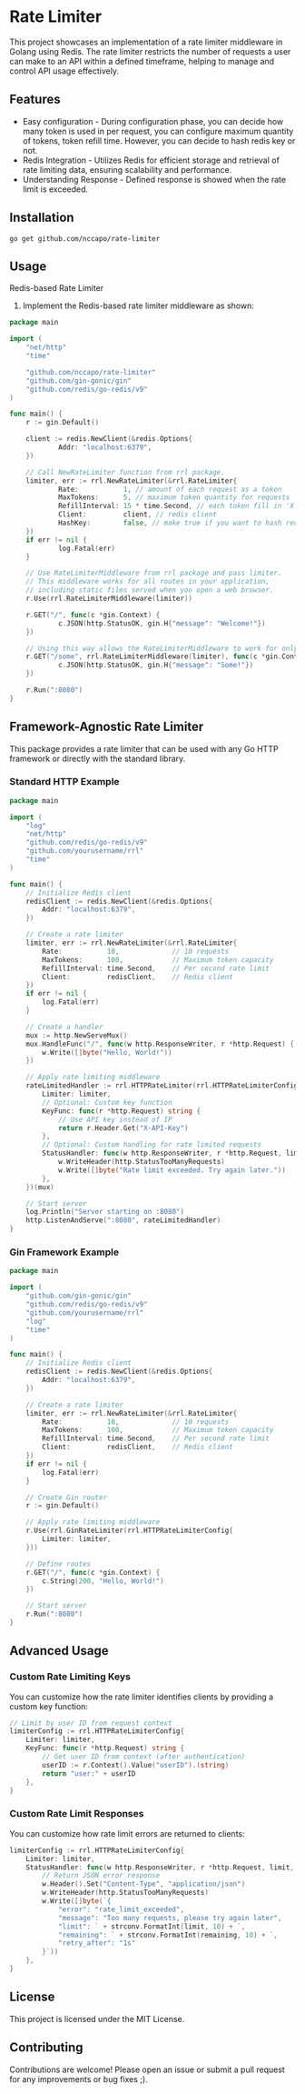 # Rate Limiter

This project showcases an implementation of a rate limiter middleware in Golang using Redis. The rate limiter restricts the number of requests a user can make to an API within a defined timeframe, helping to manage and control API usage effectively.

## Features

- Easy configuration - During configuration phase, you can decide how many token is used in per request, you can configure maximum quantity of tokens, token refill time. However, you can decide to hash redis key or not.
- Redis Integration - Utilizes Redis for efficient storage and retrieval of rate limiting data, ensuring scalability and performance.
- Understanding Response - Defined response is showed when the rate limit is exceeded.

## Installation

```shell
go get github.com/nccapo/rate-limiter
```

## Usage

Redis-based Rate Limiter

1. Implement the Redis-based rate limiter middleware as shown:

```go
package main

import (
	"net/http"
	"time"

	"github.com/nccapo/rate-limiter"
	"github.com/gin-gonic/gin"
	"github.com/redis/go-redis/v9"
)

func main() {
	r := gin.Default()

	client := redis.NewClient(&redis.Options{
            Addr: "localhost:6379",
	})

	// Call NewRateLimiter function from rrl package.
	limiter, err := rrl.NewRateLimiter(&rrl.RateLimiter{
            Rate:           1, // amount of each request as a token
            MaxTokens:      5, // maximum token quantity for requests
            RefillInterval: 15 * time.Second, // each token fill in 'X' time frame
            Client:         client, // redis client
            HashKey:        false, // make true if you want to hash redis key
	})
	if err != nil {
            log.Fatal(err)
	}

	// Use RateLimiterMiddleware from rrl package and pass limiter.
	// This middleware works for all routes in your application,
	// including static files served when you open a web browser.
	r.Use(rrl.RateLimiterMiddleware(limiter))

	r.GET("/", func(c *gin.Context) {
            c.JSON(http.StatusOK, gin.H{"message": "Welcome!"})
	})

	// Using this way allows the RateLimiterMiddleware to work for only specific routes.
	r.GET("/some", rrl.RateLimiterMiddleware(limiter), func(c *gin.Context) {
            c.JSON(http.StatusOK, gin.H{"message": "Some!"})
	})

	r.Run(":8080")
}

```

## Framework-Agnostic Rate Limiter

This package provides a rate limiter that can be used with any Go HTTP framework or directly with the standard library.

### Standard HTTP Example

```go
package main

import (
    "log"
    "net/http"
    "github.com/redis/go-redis/v9"
    "github.com/yourusername/rrl"
    "time"
)

func main() {
    // Initialize Redis client
    redisClient := redis.NewClient(&redis.Options{
        Addr: "localhost:6379",
    })

    // Create a rate limiter
    limiter, err := rrl.NewRateLimiter(&rrl.RateLimiter{
        Rate:           10,             // 10 requests
        MaxTokens:      100,            // Maximum token capacity
        RefillInterval: time.Second,    // Per second rate limit
        Client:         redisClient,    // Redis client
    })
    if err != nil {
        log.Fatal(err)
    }

    // Create a handler
    mux := http.NewServeMux()
    mux.HandleFunc("/", func(w http.ResponseWriter, r *http.Request) {
        w.Write([]byte("Hello, World!"))
    })

    // Apply rate limiting middleware
    rateLimitedHandler := rrl.HTTPRateLimiter(rrl.HTTPRateLimiterConfig{
        Limiter: limiter,
        // Optional: Custom key function
        KeyFunc: func(r *http.Request) string {
            // Use API key instead of IP
            return r.Header.Get("X-API-Key")
        },
        // Optional: Custom handling for rate limited requests
        StatusHandler: func(w http.ResponseWriter, r *http.Request, limit, remaining int64) {
            w.WriteHeader(http.StatusTooManyRequests)
            w.Write([]byte("Rate limit exceeded. Try again later."))
        },
    })(mux)

    // Start server
    log.Println("Server starting on :8080")
    http.ListenAndServe(":8080", rateLimitedHandler)
}
```

### Gin Framework Example

```go
package main

import (
    "github.com/gin-gonic/gin"
    "github.com/redis/go-redis/v9"
    "github.com/yourusername/rrl"
    "log"
    "time"
)

func main() {
    // Initialize Redis client
    redisClient := redis.NewClient(&redis.Options{
        Addr: "localhost:6379",
    })

    // Create a rate limiter
    limiter, err := rrl.NewRateLimiter(&rrl.RateLimiter{
        Rate:           10,             // 10 requests
        MaxTokens:      100,            // Maximum token capacity
        RefillInterval: time.Second,    // Per second rate limit
        Client:         redisClient,    // Redis client
    })
    if err != nil {
        log.Fatal(err)
    }

    // Create Gin router
    r := gin.Default()

    // Apply rate limiting middleware
    r.Use(rrl.GinRateLimiter(rrl.HTTPRateLimiterConfig{
        Limiter: limiter,
    }))

    // Define routes
    r.GET("/", func(c *gin.Context) {
        c.String(200, "Hello, World!")
    })

    // Start server
    r.Run(":8080")
}
```

## Advanced Usage

### Custom Rate Limiting Keys

You can customize how the rate limiter identifies clients by providing a custom key function:

```go
// Limit by user ID from request context
limiterConfig := rrl.HTTPRateLimiterConfig{
    Limiter: limiter,
    KeyFunc: func(r *http.Request) string {
        // Get user ID from context (after authentication)
        userID := r.Context().Value("userID").(string)
        return "user:" + userID
    },
}
```

### Custom Rate Limit Responses

You can customize how rate limit errors are returned to clients:

```go
limiterConfig := rrl.HTTPRateLimiterConfig{
    Limiter: limiter,
    StatusHandler: func(w http.ResponseWriter, r *http.Request, limit, remaining int64) {
        // Return JSON error response
        w.Header().Set("Content-Type", "application/json")
        w.WriteHeader(http.StatusTooManyRequests)
        w.Write([]byte(`{
            "error": "rate_limit_exceeded",
            "message": "Too many requests, please try again later",
            "limit": ` + strconv.FormatInt(limit, 10) + `,
            "remaining": ` + strconv.FormatInt(remaining, 10) + `,
            "retry_after": "1s"
        }`))
    },
}
```

## License

This project is licensed under the MIT License.

## Contributing

Contributions are welcome! Please open an issue or submit a pull request for any improvements or bug fixes ;).
